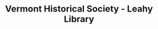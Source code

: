 ---
layout: repo
title: "Vermont Historical Society - Leahy Library"
id: 16209
permalink: repos/16209/
---